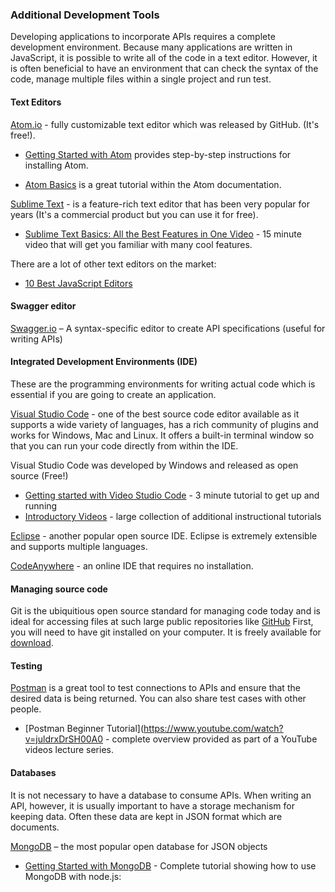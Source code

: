### Additional Development Tools

Developing applications to incorporate APIs requires a complete development environment. Because many applications are written in JavaScript, it is possible to write all of the code in a text editor. However, it is often beneficial to have an environment that can check the syntax of the code, manage multiple files within a single project and run test.

#### Text Editors

[Atom.io](https://atom.io/) - fully customizable text editor which was released by GitHub. (It's free!).

- [Getting Started with Atom](https://www.codecademy.com/articles/f1-text-editors) provides step-by-step instructions for installing Atom.

- [Atom Basics](https://flight-manual.atom.io/getting-started/sections/atom-basics/) is a great tutorial within the Atom documentation.  

[Sublime Text](https://www.sublimetext.com/) - is a feature-rich text editor that has been very popular for years (It's a commercial product but you can use it for free).

- [Sublime Text Basics: All the Best Features in One Video](https://www.youtube.com/watch?v=zIkg3Oo1PVM) - 15 minute video that will get you familiar with many cool features.


There are a lot of other text editors on the market:
- [10 Best JavaScript Editors](https://www.infoworld.com/article/3195951/review-the-10-best-javascript-editors.html)

#### Swagger editor
[Swagger.io](https://editor.swagger.io/) – A syntax-specific editor to create API specifications (useful for writing APIs)

#### Integrated Development Environments (IDE)
These are the programming environments for writing actual code which is essential if you are going to create an application.

[Visual Studio Code](https://code.visualstudio.com/) - one of the best source code editor available as it supports a wide variety of languages, has a rich community of plugins and works for Windows, Mac and Linux. It offers a built-in terminal window so that you can run your code directly from within the IDE.

Visual Studio Code was developed by Windows and released as open source (Free!)

- [Getting started with Video Studio Code](https://code.visualstudio.com/docs/introvideos/basics) - 3 minute tutorial to get up and running
- [Introductory Videos](https://code.visualstudio.com/docs/getstarted/introvideos) - large collection of additional instructional tutorials

[Eclipse](https://www.eclipse.org/) - another popular open source IDE. Eclipse is extremely extensible and supports multiple languages.

[CodeAnywhere](https://codeanywhere.com/) - an online IDE that requires no installation.

#### Managing source code

Git is the ubiquitious open source standard for managing code today and is ideal for accessing files at such large public repositories like [GitHub](https://github.com/) First, you will need to have git installed on your computer. It is freely available for [download](https://git-scm.com/downloads).

#### Testing

[Postman](https://www.getpostman.com/) is a great tool to test connections to APIs and ensure that the desired data is being returned. You can also share test cases with other people.

- [Postman Beginner Tutorial](https://www.youtube.com/watch?v=juldrxDrSH00A0 - complete overview provided as part of a YouTube videos lecture series.

#### Databases

It is not necessary to have a database to consume APIs. When writing an API, however, it is usually important to have a storage mechanism for keeping data. Often these data are kept in JSON format which are documents.

[MongoDB](https://www.mongodb.com/) – the most popular open database for JSON objects

- [Getting Started with MongoDB](https://resources.mongodb.com/node-js/getting-started-with-mongodb-node-js-and-restify) - Complete tutorial showing how to use MongoDB with node.js:
